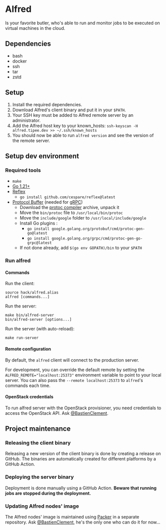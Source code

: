 # Alfred

Is your favorite butler, who's able to run and monitor jobs to be executed on virtual machines in the cloud.

## Dependencies

- bash
- docker
- ssh
- tar
- zstd

## Setup

1. Install the required dependencies.
2. Download Alfred's client binary and put it in your `$PATH`.
3. Your SSH key must be added to Alfred remote server by an administrator.
4. Add the Alfred host key to your known_hosts: `ssh-keyscan -H alfred.tipee.dev >> ~/.ssh/known_hosts`
5. You should now be able to run `alfred version` and see the version of the remote server.

## Setup dev environment

### Required tools

- `make`
- [Go 1.21+](https://go.dev/doc/install)
- [Reflex](https://github.com/cespare/reflex)
  - `go install github.com/cespare/reflex@latest`
- [Protocol Buffer](https://grpc.io/docs/protoc-installation/) (needed for [gRPC](https://grpc.io/))
  - Download the [protoc compiler](https://github.com/protocolbuffers/protobuf/releases/latest) archive, unpack it
  - Move the `bin/protoc` file to `/usr/local/bin/protoc`
  - Move the `include/google` folder to `/usr/local/include/google`
  - Install Go plugins :
    - `go install google.golang.org/protobuf/cmd/protoc-gen-go@latest`
    - `go install google.golang.org/grpc/cmd/protoc-gen-go-grpc@latest`
  - If not done already, add `$(go env GOPATH)/bin` to your `$PATH`

### Run alfred

#### Commands

Run the client:
```shell
source hack/alfred.alias
alfred [commands...]
```

Run the server:
```shell
make bin/alfred-server
bin/alfred-server [options...]
```

Run the server (with auto-reload):
```shell
make run-server
```

#### Remote configuration

By default, the `alfred` client will connect to the production server.

For development, you can override the default remote by setting the `ALFRED_REMOTE="localhost:25373"` environment variable to point to your local server.
You can also pass the `--remote localhost:25373` to `alfred`'s commands each time.

#### OpenStack credentials

To run alfred server with the OpenStack provisioner, you need credentials to access the OpenStack API.
Ask [@BastienClement](https://github.com/BastienClement).

## Project maintenance

### Releasing the client binary

Releasing a new version of the client binary is done by creating a release on GitHub. The binaries are automatically
created for different platforms by a GitHub Action.

### Deploying the server binary

Deployment is done manually using a GitHub Action. **Beware that running jobs are stopped during the deployment.**

### Updating Alfred nodes' image

The Alfred nodes' image is maintained using [Packer](https://www.packer.io/) in a separate repository.
Ask [@BastienClement](https://github.com/BastienClement), he's the only one who can do it for now...
